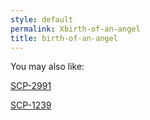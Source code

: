 ```yaml
---
style: default
permalink: Xbirth-of-an-angel
title: birth-of-an-angel
---
```

You may also like:

[SCP-2991](http://scp-wiki.net/scp-2991)

[SCP-1239](http://scp-wiki.net/scp-1239)
